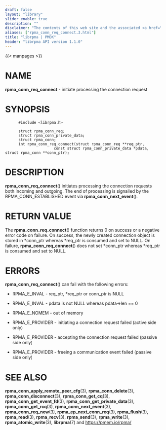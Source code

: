 ```yaml
---
draft: false
layout: "library"
slider_enable: true
description: ""
disclaimer: "The contents of this web site and the associated <a href=\"https://github.com/pmem\">GitHub repositories</a> are BSD-licensed open source."
aliases: ["rpma_conn_req_connect.3.html"]
title: "librpma | PMDK"
header: "librpma API version 1.1.0"
---
```

{{< manpages >}}

[comment]: <> (SPDX-License-Identifier: BSD-3-Clause)
[comment]: <> (Copyright 2020-2023, Intel Corporation)

# NAME

**rpma_conn_req_connect** - initiate processing the connection request

# SYNOPSIS

          #include <librpma.h>

          struct rpma_conn_req;
          struct rpma_conn_private_data;
          struct rpma_conn;
          int rpma_conn_req_connect(struct rpma_conn_req **req_ptr,
                          const struct rpma_conn_private_data *pdata, struct rpma_conn **conn_ptr);

# DESCRIPTION

**rpma_conn_req_connect**() initiates processing the connection requests
both incoming and outgoing. The end of processing is signalled by the
RPMA_CONN_ESTABLISHED event via **rpma_conn_next_event**().

# RETURN VALUE

The **rpma_conn_req_connect**() function returns 0 on success or a
negative error code on failure. On success, the newly created connection
object is stored in \*conn_ptr whereas \*req_ptr is consumed and set to
NULL. On failure, **rpma_conn_req_connect**() does not set \*conn_ptr
whereas \*req_ptr is consumed and set to NULL.

# ERRORS

**rpma_conn_req_connect**() can fail with the following errors:

-   RPMA_E\_INVAL - req_ptr, \*req_ptr or conn_ptr is NULL

-   RPMA_E\_INVAL - pdata is not NULL whereas pdata-\>len == 0

-   RPMA_E\_NOMEM - out of memory

-   RPMA_E\_PROVIDER - initiating a connection request failed (active
    side only)

-   RPMA_E\_PROVIDER - accepting the connection request failed (passive
    side only)

-   RPMA_E\_PROVIDER - freeing a communication event failed (passive
    side only)

# SEE ALSO

**rpma_conn_apply_remote_peer_cfg**(3), **rpma_conn_delete**(3),
**rpma_conn_disconnect**(3), **rpma_conn_get_cq**(3),
**rpma_conn_get_event_fd**(3), **rpma_conn_get_private_data**(3),
**rpma_conn_get_rcq**(3), **rpma_conn_next_event**(3),
**rpma_conn_req_new**(3), **rpma_ep_next_conn_req**(3),
**rpma_flush**(3), **rpma_read**(3), **rpma_recv**(3), **rpma_send**(3),
**rpma_write**(3), **rpma_atomic_write**(3), **librpma**(7) and
https://pmem.io/rpma/
